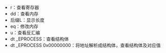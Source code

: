 * r：查看寄存器
* dd：查看内存
* 后缀L：显示长度
* eq：修改内存
* u：查看反汇编
* dt _EPROCESS：查看结构体
* dt _EPROCESS 0x00000000：将地址解析成结构体，查看结构体及对应值